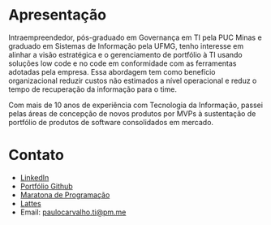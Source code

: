 # Apresentação
Intraempreendedor, pós-graduado em Governança em TI pela PUC Minas e graduado em Sistemas de Informação pela UFMG, tenho interesse em alinhar a visão estratégica e o gerenciamento de portfólio à TI usando soluções low code e no code em conformidade com as ferramentas adotadas pela empresa. Essa abordagem tem como benefício organizacional reduzir custos não estimados a nível operacional e reduz o tempo de recuperação da informação para o time.

Com mais de 10 anos de experiência com Tecnologia da Informação, passei pelas áreas de concepção de novos produtos por MVPs à sustentação de portfólio de produtos de software consolidados em mercado.

# Contato

- [LinkedIn](linkedin.com/in/paulohdc)
- [Portfólio Github](github.com/paulo-carvalho)
- [Maratona de Programação](beecrowd.com.br/judge/pt/profile/7668)
- [Lattes](lattes.cnpq.br/0550111102021838)
- Email: paulocarvalho.ti@pm.me